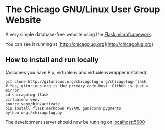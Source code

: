 The Chicago GNU/Linux User Group Website
========================================

A very simple database-free website using the [Flask microframework](http://flask.pocoo.org).

You can see it running at [http://chicagolug.org](http://chicagolug.org)

How to install and run locally
------------------------------

(Assumes you have Pip, virtualenv and virtualenvwrapper installed).

    git clone http://gitorious.org/chicagolug-org/chicagolug-flask
    # Yes, gitorious.org is the primary code-host. Github is just a mirror.
    cd chicagolug-flask
    virtualenv venv
    source venv/bin/activate
    pip install flask markdown PyYAML gunicorn pygments
    python wsgi/chicagolug.py

The development server should now be running on [localhost:5000](http://localhost:5000)

